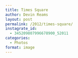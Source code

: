 ```yaml
---
title: Times Square
author: Devin Reams
layout: post
permalink: /2012/times-square/
instagrate_id:
  - 345209807996678900_52011
categories:
  - Photos
format: image
---
```

<!-- This post is created by Instagrate to WordPress, a WordPress Plugin by polevaultweb.com - http://www.polevaultweb.com/plugins/instagrate-to-wordpress/ -->